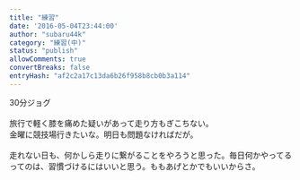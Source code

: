 ```yaml
---
title: "練習"
date: '2016-05-04T23:44:00'
author: "subaru44k"
category: "練習(中)"
status: "publish"
allowComments: true
convertBreaks: false
entryHash: "af2c2a17c13da6b26f958b8cb0b3a114"
---
```

30分ジョグ<br>
<br>
旅行で軽く膝を痛めた疑いがあって走り方もぎこちない。<br>
金曜に競技場行きたいな。明日も問題なければだが。<br>
<br>
走れない日も、何かしら走りに繋がることをやろうと思った。毎日何かやってるってのは、習慣づけるにはいいと思う。ももあげとかでもいいからさ。
